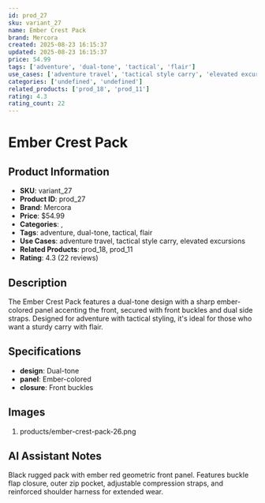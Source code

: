```yaml
---
id: prod_27
sku: variant_27
name: Ember Crest Pack
brand: Mercora
created: 2025-08-23 16:15:37
updated: 2025-08-23 16:15:37
price: 54.99
tags: ['adventure', 'dual-tone', 'tactical', 'flair']
use_cases: ['adventure travel', 'tactical style carry', 'elevated excursions']
categories: ['undefined', 'undefined']
related_products: ['prod_18', 'prod_11']
rating: 4.3
rating_count: 22
---
```


# Ember Crest Pack

## Product Information
- **SKU**: variant_27
- **Product ID**: prod_27
- **Brand**: Mercora
- **Price**: $54.99
- **Categories**: , 
- **Tags**: adventure, dual-tone, tactical, flair
- **Use Cases**: adventure travel, tactical style carry, elevated excursions
- **Related Products**: prod_18, prod_11
- **Rating**: 4.3 (22 reviews)

## Description
The Ember Crest Pack features a dual-tone design with a sharp ember-colored panel accenting the front, secured with front buckles and dual side straps. Designed for adventure with tactical styling, it's ideal for those who want a sturdy carry with flair.

## Specifications
- **design**: Dual-tone
- **panel**: Ember-colored
- **closure**: Front buckles

## Images
1. products/ember-crest-pack-26.png

## AI Assistant Notes
Black rugged pack with ember red geometric front panel. Features buckle flap closure, outer zip pocket, adjustable compression straps, and reinforced shoulder harness for extended wear.

